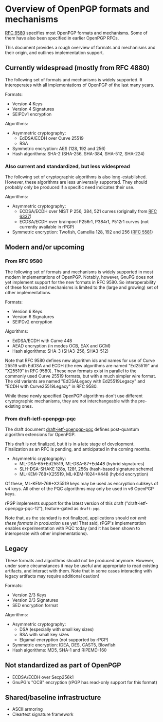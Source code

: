 # Overview of OpenPGP formats and mechanisms 

[RFC 9580](https://www.rfc-editor.org/rfc/rfc9580) specifies most OpenPGP formats and mechanisms.
Some of them have also been specified in earlier OpenPGP RFCs.

This document provides a rough overview of formats and mechanisms and their origin, and outlines implementation support.

## Currently widespread (mostly from RFC 4880)

The following set of formats and mechanisms is widely supported.
It interoperates with all implementations of OpenPGP of the last many years.

Formats:

- Version 4 Keys
- Version 4 Signatures
- SEIPDv1 encryption

Algorithms:

- Asymmetric cryptography:
  - EdDSA/ECDH over Curve 25519
  - RSA
- Symmetric encryption: AES (128, 192 and 256)
- Hash algorithms: SHA-2 (SHA-256, SHA-384, SHA-512, SHA-224)

### Also current and standardized, but less widespread

The following set of cryptographic algorithms is also long-established.
However, these algorithms are less universally supported.
They should probably only be produced if a specific need indicates their use.

Algorithms:

- Asymmetric cryptography:
  - ECDSA/ECDH over NIST P 256, 384, 521 curves (originally from [RFC 6337](https://www.rfc-editor.org/rfc/rfc6637))
  - ECDSA/ECDH over brainpool P256r1, P384r1, P512r1 curves (not currently available in rPGP)
- Symmetric encryption: Twofish, Camellia 128, 192 and 256 ([RFC 5581](https://www.rfc-editor.org/rfc/rfc5581))

## Modern and/or upcoming

### From RFC 9580

The following set of formats and mechanisms is widely supported in most modern implementations of OpenPGP.
Notably, however, GnuPG does not yet implement support for the new formats in RFC 9580.
So interoperability of these formats and mechanisms is limited to the (large and growing) set of other implementations.

Formats:

- Version 6 Keys
- Version 6 Signatures
- SEIPDv2 encryption

Algorithms:

- EdDSA/ECDH with Curve 448
- AEAD encryption (in modes OCB, EAX and GCM)
- Hash algorithms: SHA-3 (SHA3-256, SHA3-512)

Note that RFC 9580 defines new algorithm ids and names for use of Curve 25519 with EdDSA and ECDH (the new algorithms are named "Ed25519" and "X25519" in RFC 9580).
These new formats exist in parallel to the commonly used Curve 25519 formats, but with a much simpler wire format.
The old variants are named "EdDSALegacy with Ed25519Legacy" and "ECDH with Curve25519Legacy" in RFC 9580.

While these newly specified OpenPGP algorithms don't use different cryptographic mechanisms, they are not interchangeable with the pre-existing ones.

### From draft-ietf-openpgp-pqc

The draft document [draft-ietf-openpgp-pqc](https://datatracker.ietf.org/doc/html/draft-ietf-openpgp-pqc) defines post-quantum algorithm extensions for OpenPGP.

This draft is not finalized, but it is in a late stage of development.
Finalization as an RFC is pending, and anticipated in the coming months.

- Asymmetric cryptography:
  - ML-DSA-65+Ed25519, ML-DSA-87+Ed448 (hybrid signatures)
  - SLH-DSA-SHAKE 128s, 128f, 256s (hash-based signature scheme)
  - ML-KEM-768+X25519, ML-KEM-1024+X448 (hybrid encryption)

Of these, ML-KEM-768+X25519 keys may be used as encryption subkeys of v4 keys.
All other of the PQC algorithms may only be used in v6 OpenPGP keys.

rPGP implements support for the latest version of this draft ("draft-ietf-openpgp-pqc-12"), feature-gated as `draft-pqc`.

Note that, as the standard is not finalized, applications should *not emit these formats in production* use yet!
That said, rPGP's implementation enables experimentation with PQC today (and it has been shown to interoperate with other implementations).

## Legacy

These formats and algorithms should not be produced anymore.
However, under some circumstances it may be useful and appropriate to read existing artifacts, and interact with them.
Note that in some cases interacting with legacy artifacts may require additional caution!

Formats:

- Version 2/3 Keys
- Version 2/3 Signatures
- SED encryption format
 
Algorithms:

- Asymmetric cryptography:
  - DSA (especially with small key sizes)
  - RSA with small key sizes
  - Elgamal encryption (not supported by rPGP)
- Symmetric encryption: IDEA, DES, CAST5, Blowfish
- Hash algorithms: MD5, SHA-1 and RIPEMD-160

## Not standardized as part of OpenPGP

- ECDSA/ECDH over Secp256k1
- GnuPG's "OCB" encryption (rPGP has read-only support for this format)

## Shared/baseline infrastructure

- ASCII armoring
- Cleartext signature framework
